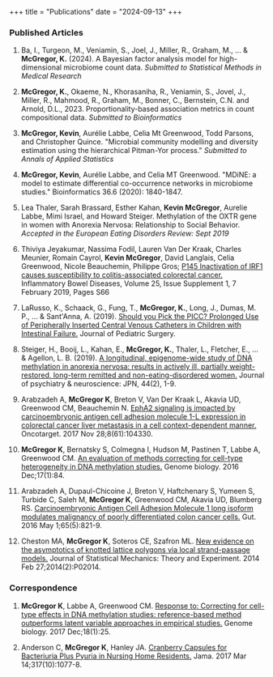 +++
title = "Publications"
date = "2024-09-13"
+++

### Published Articles
1. Ba, I., Turgeon, M., Veniamin, S., Joel, J., Miller, R., Graham, M., ... & **McGregor, K.** (2024). A Bayesian factor analysis model for high-dimensional microbiome count data. *Submitted to Statistical Methods in Medical Research*

2. **McGregor, K.**, Okaeme, N., Khorasaniha, R., Veniamin, S., Jovel, J., Miller, R., Mahmood, R., Graham, M., Bonner, C., Bernstein, C.N. and Arnold, D.L., 2023. Proportionality-based association metrics in count compositional data. *Submitted to Bioinformatics*

3. **McGregor, Kevin**, Aurélie Labbe, Celia Mt Greenwood, Todd Parsons, and Christopher Quince. "Microbial community modelling and diversity estimation using the hierarchical Pitman-Yor process." *Submitted to Annals of Applied Statistics*

4. **McGregor, Kevin**, Aurélie Labbe, and Celia MT Greenwood. "MDiNE: a model to estimate differential co-occurrence networks in microbiome studies." Bioinformatics 36.6 (2020): 1840-1847.

5. Lea Thaler, Sarah Brassard, Esther Kahan, **Kevin McGregor**, Aurelie Labbe, Mimi Israel, and Howard Steiger. Methylation of the OXTR gene in women with Anorexia Nervosa: Relationship to Social Behavior. *Accepted in the European Eating Disorders Review: Sept 2019*

6. Thiviya Jeyakumar, Nassima Fodil, Lauren Van Der Kraak, Charles Meunier, Romain Cayrol, **Kevin McGregor**, David Langlais, Celia Greenwood, Nicole Beauchemin, Philippe Gros; [P145 Inactivation of IRF1 causes susceptibility to colitis-associated colorectal cancer.](https://academic.oup.com/ibdjournal/article/25/Supplement_1/S66/5308158) Inflammatory Bowel Diseases, Volume 25, Issue Supplement 1, 7 February 2019, Pages S66

7. LaRusso, K., Schaack, G., Fung, T., **McGregor, K.**, Long, J., Dumas, M. P., ... & Sant'Anna, A. (2019). [Should you Pick the PICC? Prolonged Use of Peripherally Inserted Central Venous Catheters in Children with Intestinal Failure.](https://www.sciencedirect.com/science/article/pii/S0022346819300892) Journal of Pediatric Surgery.

8. Steiger, H., Booij, L., Kahan, E., **McGregor, K.**, Thaler, L., Fletcher, E., ... & Agellon, L. B. (2019). [A longitudinal, epigenome-wide study of DNA methylation in anorexia nervosa: results in actively ill, partially weight-restored, long-term remitted and non-eating-disordered women.](https://jpn.ca/wp-content/uploads/2019/01/44-2-170242.pdf) Journal of psychiatry & neuroscience: JPN, 44(2), 1-9.

9. Arabzadeh A, **McGregor K**, Breton V, Van Der Kraak L, Akavia UD, Greenwood CM, Beauchemin N. [EphA2 signaling is impacted by carcinoembryonic antigen cell adhesion molecule 1-L expression in colorectal cancer liver metastasis in a cell context-dependent manner.](https://www.ncbi.nlm.nih.gov/pmc/articles/PMC5732810/) Oncotarget. 2017 Nov 28;8(61):104330.

10. **McGregor K**, Bernatsky S, Colmegna I, Hudson M, Pastinen T, Labbe A, Greenwood CM. [An evaluation of methods correcting for cell-type heterogeneity in DNA methylation studies.](https://genomebiology.biomedcentral.com/articles/10.1186/s13059-016-0935-y) Genome biology. 2016 Dec;17(1):84.

11. Arabzadeh A, Dupaul-Chicoine J, Breton V, Haftchenary S, Yumeen S, Turbide C, Saleh M, **McGregor K**, Greenwood CM, Akavia UD, Blumberg RS. [Carcinoembryonic Antigen Cell Adhesion Molecule 1 long isoform modulates malignancy of poorly differentiated colon cancer cells.](https://gut.bmj.com/content/65/5/821) Gut. 2016 May 1;65(5):821-9.

12. Cheston MA, **McGregor K**, Soteros CE, Szafron ML. [New evidence on the asymptotics of knotted lattice polygons via local strand-passage models.](http://iopscience.iop.org/article/10.1088/1742-5468/2014/02/P02014/meta) Journal of Statistical Mechanics: Theory and Experiment. 2014 Feb 27;2014(2):P02014.

### Correspondence

1. **McGregor K**, Labbe A, Greenwood CM. [Response to: Correcting for cell-type effects in DNA methylation studies: reference-based method outperforms latent variable approaches in empirical studies.](https://genomebiology.biomedcentral.com/articles/10.1186/s13059-017-1149-7) Genome biology. 2017 Dec;18(1):25.

2. Anderson C, **McGregor K**, Hanley JA. [Cranberry Capsules for Bacteriuria Plus Pyuria in Nursing Home Residents.](https://jamanetwork.com/journals/jama/article-abstract/2610325) Jama. 2017 Mar 14;317(10):1077-8.